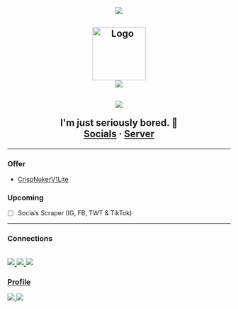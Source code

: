 <p align="center">
  <img src="https://discord.c99.nl/widget/theme-2/385660616268054529.png"/>
</p>

<h2 align="center">
<a href="https://github.com/hoemotion/Discord-Mass-DM">
<img src="https://cdn.discordapp.com/attachments/962728355873058869/963735722655907841/DSS.png" alt="Logo" width="120" height="120">
</a>
<br>
<img src="https://readme-typing-svg.herokuapp.com?color=FFFFFF&center=true&size=22&lines=I'm+Zargo;Don't+Forget+To+Follow+Me;Add+me+on+my+socials;TwT:+@KiseeIsHere;"/>
</h2>

<h2 align="center">
<img src="https://media.discordapp.net/attachments/950217779519291452/950222357753127032/bb1fd72a6114ea0416dfa24886641acc.png">
<br>
  
<p align="center">
I'm just seriously bored. 🥱
<br />
<a href="https://linktr.ee/ZargoOfficial">Socials</a>
·
<a href="https://discord.gg/uzw75xuc8b">Server</a>
  
---------------------------------------
### Offer
- <a href="https://github.com/iamZargo/CrispNukerV1Lite">CrispNukerV1Lite</a>

### Upcoming
* [ ] Socials Scraper (IG, FB, TWT & TikTok)
 
---------------------------------------
 
### Connections
<a href = "https://discord.gg/uzw75xuc8b"><img src="https://img.icons8.com/color/48/000000/discord-logo.png"/> 
<a href = "https://twitter.com/KiseeIsHere?t=h9t3pNrzU3YHoFs_1oZfHA&s=09"><img src="https://img.icons8.com/color/48/000000/twitter--v1.png"/> 
<a href = "https://linktr.ee/ZargoOfficial"><img src="https://img.icons8.com/color/48/000000/linktree.png"/>
---------------------------------------

### Profile
<p>  
<img src="https://komarev.com/ghpvc/?username=iamZargo&color=lightgrey"> <img src="https://img.shields.io/twitter/follow/KiseeIsHere">
    
</p>
